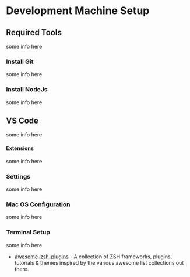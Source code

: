 # Development Machine Setup

## Required Tools

some info here

### Install Git

some info here

### Install NodeJs

some info here

## VS Code

some info here

#### Extensions

some info here

### Settings

some info here

### Mac OS Configuration

some info here

### Terminal Setup

some info here

- [awesome-zsh-plugins](https://github.com/unixorn/awesome-zsh-plugins) - A collection of ZSH frameworks, plugins, tutorials & themes inspired by the various awesome list collections out there.

